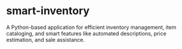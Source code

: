 # smart-inventory
A Python-based application for efficient inventory management, item cataloging, and smart features like automated descriptions, price estimation, and sale assistance.

